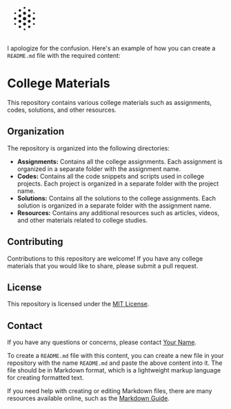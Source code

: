 <div class="group relative mb-4 flex items-start md:-ml-12"><div class="flex h-8 w-8 shrink-0 select-none items-center justify-center rounded-md border shadow message-role-icon bg-transparent text-primary-foreground"><svg width="80" height="92" viewBox="-30 -33 154 170" fill="#00000" class="blackbox-message-icon" xmlns="http://www.w3.org/2000/svg"><ellipse cx="47.2468" cy="3.69111" rx="3.93719" ry="3.69111" fill="currentColor"></ellipse><ellipse cx="47.2468" cy="3.69111" rx="3.93719" ry="3.69111" fill="currentColor"></ellipse><ellipse cx="5.41375" cy="27.8066" rx="3.93719" ry="3.69111" fill="currentColor"></ellipse><ellipse cx="89.0788" cy="27.8066" rx="3.93719" ry="3.69111" fill="currentColor"></ellipse><ellipse cx="89.0788" cy="76.0371" rx="3.93719" ry="3.69111" fill="currentColor"></ellipse><ellipse cx="5.41375" cy="76.0371" rx="3.93719" ry="3.69111" fill="currentColor"></ellipse><ellipse cx="47.2468" cy="100.152" rx="3.93719" ry="3.69111" fill="currentColor"></ellipse><circle cx="68.1627" cy="88.3407" r="5.16756" fill="currentColor"></circle><circle cx="26.3297" cy="88.3407" r="5.16756" fill="currentColor"></circle><circle cx="26.3297" cy="15.5028" r="5.16756" fill="currentColor"></circle><circle cx="68.1627" cy="15.5028" r="5.16756" fill="currentColor"></circle><circle cx="88.8326" cy="51.9217" r="5.16756" fill="currentColor"></circle><circle cx="5.16756" cy="51.9217" r="5.16756" fill="currentColor"></circle><ellipse cx="26.3296" cy="39.864" rx="6.15185" ry="6.39793" fill="currentColor"></ellipse><ellipse cx="68.1626" cy="39.864" rx="6.15185" ry="6.39793" fill="currentColor"></ellipse><ellipse cx="68.1626" cy="63.9792" rx="6.15185" ry="6.39793" fill="currentColor"></ellipse><ellipse cx="26.3296" cy="63.9792" rx="6.15185" ry="6.39793" fill="currentColor"></ellipse><circle cx="47.2466" cy="76.2829" r="6.39793" fill="currentColor"></circle><circle cx="47.2465" cy="52.1676" r="7.38223" fill="currentColor"></circle><circle cx="47.2466" cy="28.0525" r="6.39793" fill="currentColor"></circle></svg></div><div class="ml-4 flex-1 space-y-2 overflow-hidden px-1"><div class="response-speaker" style="float: right; display: none;"><button class="inline-flex items-center justify-center rounded-md text-sm font-medium shadow ring-offset-background transition-colors focus-visible:outline-none focus-visible:ring-2 focus-visible:ring-ring focus-visible:ring-offset-2 disabled:pointer-events-none disabled:opacity-50 border border-input hover:bg-accent hover:text-accent-foreground h-8 px-4 py-2"><svg width="15" height="15" viewBox="0 0 15 15" fill="none" xmlns="http://www.w3.org/2000/svg"><path d="M8 1.5C8 1.31062 7.893 1.13749 7.72361 1.05279C7.55421 0.968093 7.35151 0.986371 7.2 1.1L3.33333 4H1.5C0.671573 4 0 4.67158 0 5.5V9.5C0 10.3284 0.671573 11 1.5 11H3.33333L7.2 13.9C7.35151 14.0136 7.55421 14.0319 7.72361 13.9472C7.893 13.8625 8 13.6894 8 13.5V1.5ZM3.8 4.9L7 2.5V12.5L3.8 10.1C3.71345 10.0351 3.60819 10 3.5 10H1.5C1.22386 10 1 9.77614 1 9.5V5.5C1 5.22386 1.22386 5 1.5 5H3.5C3.60819 5 3.71345 4.96491 3.8 4.9ZM10.833 3.95949C10.7106 3.77557 10.4623 3.72567 10.2784 3.84804C10.0944 3.97041 10.0445 4.21871 10.1669 4.40264C11.4111 6.27268 11.4111 8.72728 10.1669 10.5973C10.0445 10.7813 10.0944 11.0296 10.2784 11.1519C10.4623 11.2743 10.7106 11.2244 10.833 11.0405C12.2558 8.90199 12.2558 6.09798 10.833 3.95949Z" fill="currentColor" fill-rule="evenodd" clip-rule="evenodd"></path></svg></button></div><img class="h-100"><div class="prose break-words dark:prose-invert prose-p:leading-relaxed prose-pre:p-0 fix-max-with-100"><p class="mb-2 last:mb-0">I apologize for the confusion. Here's an example of how you can create a <code>README.md</code> file with the required content:</p>
<h1>College Materials</h1>
<p class="mb-2 last:mb-0">This repository contains various college materials such as assignments, codes, solutions, and other resources.</p>
<h2>Organization</h2>
<p class="mb-2 last:mb-0">The repository is organized into the following directories:</p>
<ul>
<li><strong>Assignments:</strong> Contains all the college assignments. Each assignment is organized in a separate folder with the assignment name.</li>
<li><strong>Codes:</strong> Contains all the code snippets and scripts used in college projects. Each project is organized in a separate folder with the project name.</li>
<li><strong>Solutions:</strong> Contains all the solutions to the college assignments. Each solution is organized in a separate folder with the assignment name.</li>
<li><strong>Resources:</strong> Contains any additional resources such as articles, videos, and other materials related to college studies.</li>
</ul>
<h2>Contributing</h2>
<p class="mb-2 last:mb-0">Contributions to this repository are welcome! If you have any college materials that you would like to share, please submit a pull request.</p>
<h2>License</h2>
<p class="mb-2 last:mb-0">This repository is licensed under the <a href="LICENSE">MIT License</a>.</p>
<h2>Contact</h2>
<p class="mb-2 last:mb-0">If you have any questions or concerns, please contact <a href="mailto:you@example.com">Your Name</a>.</p>
<p class="mb-2 last:mb-0">To create a <code>README.md</code> file with this content, you can create a new file in your repository with the name <code>README.md</code> and paste the above content into it. The file should be in Markdown format, which is a lightweight markup language for creating formatted text.</p>
<p class="mb-2 last:mb-0">If you need help with creating or editing Markdown files, there are many resources available online, such as the <a href="https://www.markdownguide.org/" target="_blank" rel="nofollow noopener noreferrer">Markdown Guide</a>.</p></div><div class="flex items-center justify-end transition-opacity group-hover:opacity-100 md:absolute md:-right-10 md:-top-2 md:opacity-0"></div></div></div>
